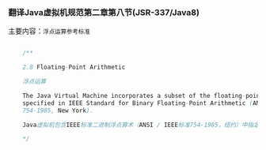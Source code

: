 ### 翻译Java虚拟机规范第二章第八节(JSR-337/Java8)

主要内容：`浮点运算参考标准`

```java

    /**

    2.8 Floating-Point Arithmetic

    浮点运算

    The Java Virtual Machine incorporates a subset of the floating-point arithmetic
    specified in IEEE Standard for Binary Floating-Point Arithmetic (ANSI/IEEE Std.
    754-1985, New York).

    Java虚拟机包含IEEE标准二进制浮点算术（ANSI / IEEE标准754-1985，纽约）中指定的浮点算术的子集.

    */
```